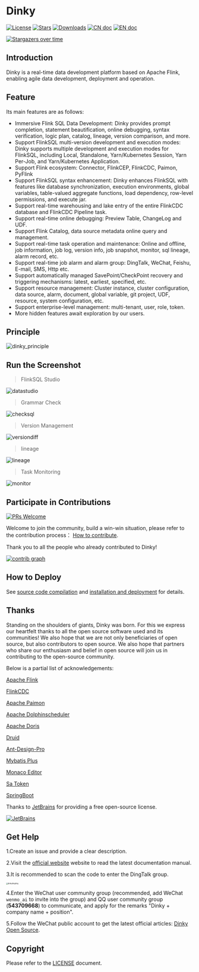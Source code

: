 # Dinky

[![License](https://img.shields.io/badge/license-Apache%202-4EB1BA.svg?style=socialflat-square&)](https://www.apache.org/licenses/LICENSE-2.0.html)
[![Stars](https://img.shields.io/github/stars/DataLinkDC/dinky?style=socialflat-square&label=stars)](https://github.com/DataLinkDC/dinky/stargazers)
[![Downloads](https://img.shields.io/github/downloads/DataLinkDC/dinky/total.svg)](https://github.com/DataLinkDC/dinky/releases)
[![CN doc](https://img.shields.io/badge/文档-中文版-blue.svg?style=socialflat-square&)](README_zh_CN.md)
[![EN doc](https://img.shields.io/badge/document-English-blue.svg?style=socialflat-square&)](README.md)

[![Stargazers over time](https://starchart.cc/DataLinkDC/dinky.svg)](https://starchart.cc/DataLinkDC/dinky)

## Introduction

Dinky is a real-time data development platform based on Apache Flink, enabling agile data development, deployment and operation.

## Feature

Its main features are as follows:

- Immersive Flink SQL Data Development: Dinky provides prompt completion, statement beautification, online debugging, syntax verification, logic plan, catalog, lineage, version comparison, and more.
- Support FlinkSQL multi-version development and execution modes: Dinky supports multiple development and execution modes for FlinkSQL, including Local, Standalone, Yarn/Kubernetes Session, Yarn Per-Job, and Yarn/Kubernetes Application.
- Support Flink ecosystem: Connector, FlinkCEP, FlinkCDC, Paimon, PyFlink
- Support FlinkSQL syntax enhancement: Dinky enhances FlinkSQL with features like database synchronization, execution environments, global variables, table-valued aggregate functions, load dependency, row-level permissions, and execute jar.
- Support real-time warehousing and lake entry of the entire FlinkCDC database and FlinkCDC Pipeline task.
- Support real-time online debugging: Preview Table, ChangeLog and UDF.
- Support Flink Catalog, data source metadata online query and management.
- Support real-time task operation and maintenance: Online and offline, job information, job log, version info, job snapshot, monitor, sql lineage, alarm record, etc.
- Support real-time job alarm and alarm group: DingTalk, WeChat, Feishu, E-mail, SMS, Http etc.
- Support automatically managed SavePoint/CheckPoint recovery and triggering mechanisms: latest, earliest, specified, etc.
- Support resource management: Cluster instance, cluster configuration, data source, alarm, document, global variable, git project, UDF, resource, system configuration, etc.
- Support enterprise-level management: multi-tenant, user, role, token.
- More hidden features await exploration by our users.

## Principle

![dinky_principle](https://raw.githubusercontent.com/DataLinkDC/dinky/dev/images/main/dinky_principle.png)

## Run the Screenshot

> FlinkSQL Studio

![datastudio](https://raw.githubusercontent.com/DataLinkDC/dinky/dev/images/v1/datastudio.png)

> Grammar Check

![checksql](https://raw.githubusercontent.com/DataLinkDC/dinky/dev/images/v1/checksql.png)

> Version Management

![versiondiff](https://raw.githubusercontent.com/DataLinkDC/dinky/dev/images/v1/versiondiff.png)

> lineage

![lineage](https://raw.githubusercontent.com/DataLinkDC/dinky/dev/images/v1/lineage.png)

> Task Monitoring

![monitor](https://raw.githubusercontent.com/DataLinkDC/dinky/dev/images/v1/monitor.png)

## Participate in Contributions
[![PRs Welcome](https://img.shields.io/badge/PRs-welcome-brightgreen.svg?style=flat-square)](https://github.com/DataLinkDC/dinky/pulls)

Welcome to join the community, build a win-win situation, please refer to the contribution process： [How to contribute](https://github.com/DataLinkDC/dinky/blob/dev/docs/docs/developer_guide/contribution/how_contribute.md).

Thank you to all the people who already contributed to Dinky!

[![contrib graph](https://contrib.rocks/image?repo=DataLinkDC/dinky)](https://github.com/DataLinkDC/dinky/graphs/contributors)

## How to Deploy

See [source code compilation](https://github.com/DataLinkDC/dinky/blob/dev/docs/docs/deploy_guide/compile.mdx) and [installation and deployment](https://github.com/DataLinkDC/dinky/blob/dev/docs/docs/deploy_guide/deploy.mdx) for details.

## Thanks

Standing on the shoulders of giants, Dinky was born. For this we express our heartfelt thanks to all the open source software used and its communities! We also hope that we are not only beneficiaries of open source, but also contributors to open source. We also hope that partners who share our enthusiasm and belief in open source will join us in contributing to the open-source community.

Below is a partial list of acknowledgements:

[Apache Flink](https://github.com/apache/flink)

[FlinkCDC](https://github.com/ververica/flink-cdc-connectors)

[Apache Paimon](https://github.com/apache/incubator-paimon)

[Apache Dolphinscheduler](https://github.com/apache/dolphinscheduler)

[Apache Doris](https://github.com/apache/doris)

[Druid](https://github.com/alibaba/druid)

[Ant-Design-Pro](https://github.com/ant-design/ant-design-pro)

[Mybatis Plus](https://github.com/baomidou/mybatis-plus)

[Monaco Editor](https://github.com/Microsoft/monaco-editor)

[Sa Token](https://github.com/dromara/Sa-Token)

[SpringBoot]()

Thanks to [JetBrains](https://www.jetbrains.com/?from=dlink) for providing a free open-source license.

[![JetBrains](https://raw.githubusercontent.com/DataLinkDC/dinky/dev/images/main/jetbrains.svg)](https://www.jetbrains.com/?from=dlink)

## Get Help

1.Create an issue and provide a clear description.

2.Visit the [official website](http://www.dinky.org.cn/#/) website to read the latest documentation manual.

3.It is recommended to scan the code to enter the DingTalk group.

<img src="https://raw.githubusercontent.com/DataLinkDC/dinky/dev/images/main/dinkydingding.jpg" alt="dinkydingding" style="zoom:30%;" />

4.Enter the WeChat user community group (recommended, add WeChat `wenmo_ai` to invite into the group) and QQ user community group (**543709668**) to communicate, and apply for the remarks "Dinky + company name + position".

5.Follow the WeChat public account to get the latest official articles: [Dinky Open Source](https://mmbiz.qpic.cn/mmbiz_jpg/dyicwnSlTFTp6w4PuJruFaLV6uShCJDkzqwtnbQJrQ90yKDuuIC8tyMU5DK69XZibibx7EPPBRQ3ic81se5UQYs21g/0?wx_fmt=jpeg).

## Copyright

Please refer to the [LICENSE](https://github.com/DataLinkDC/dinky/blob/dev/LICENSE) document.